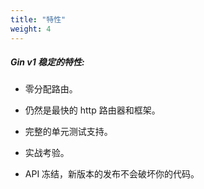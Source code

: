 ```yaml
---
title: "特性"
weight: 4
---
```


##### Gin v1 稳定的特性:

- 零分配路由。

- 仍然是最快的 http 路由器和框架。

- 完整的单元测试支持。

- 实战考验。

- API 冻结，新版本的发布不会破坏你的代码。
